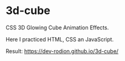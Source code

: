 # 3d-cube
CSS 3D Glowing Cube Animation Effects.

Here I practiced HTML, CSS an JavaScript.

Result: https://dev-rodion.github.io/3d-cube/
